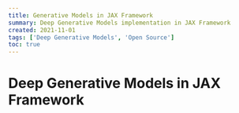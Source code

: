 ```yaml
---
title: Generative Models in JAX Framework
summary: Deep Generative Models implementation in JAX Framework
created: 2021-11-01
tags: ['Deep Generative Models', 'Open Source']
toc: true
---
```


# Deep Generative Models in JAX Framework
